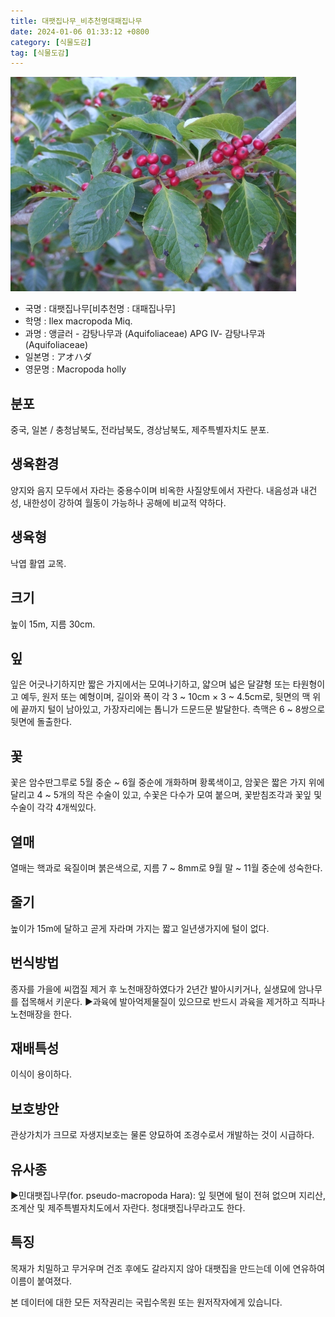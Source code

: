 ```yaml
---
title: 대팻집나무_비추천명대패집나무
date: 2024-01-06 01:33:12 +0800
category: [식물도감]
tag: [식물도감]
---
```




![대팻집나무[비추천명 : 대패집나무]](/assets/img/fileUpload/plants/basic/Aquifoliaceae/Ilex/16686/16686_3_th2.JPG)
- 국명 : 대팻집나무[비추천명 : 대패집나무]
- 학명 : Ilex macropoda Miq.
- 과명 : 앵글러 - 감탕나무과 (Aquifoliaceae) APG Ⅳ- 감탕나무과 (Aquifoliaceae)
- 일본명 : アオハダ
- 영문명 : Macropoda holly


## 분포
중국, 일본 / 충청남북도, 전라남북도, 경상남북도, 제주특별자치도 분포.
## 생육환경
양지와 음지 모두에서 자라는 중용수이며 비옥한 사질양토에서 자란다. 내음성과 내건성, 내한성이 강하여 월동이 가능하나 공해에 비교적 약하다.
## 생육형
낙엽 활엽 교목.
## 크기
높이 15m, 지름 30cm.
## 잎
잎은 어긋나기하지만 짧은 가지에서는 모여나기하고, 얇으며 넓은 달걀형 또는 타원형이고 예두, 원저 또는 예형이며, 길이와 폭이 각 3 ~ 10cm × 3 ~ 4.5cm로, 뒷면의 맥 위에 끝까지 털이 남아있고, 가장자리에는 톱니가 드문드문 발달한다.  측맥은 6 ~ 8쌍으로 뒷면에 돌출한다.
## 꽃
꽃은 암수딴그루로 5월 중순 ~ 6월 중순에 개화하며 황록색이고, 암꽃은 짧은 가지 위에 달리고 4 ~ 5개의 작은 수술이 있고, 수꽃은 다수가 모여 붙으며, 꽃받침조각과 꽃잎 및 수술이 각각 4개씩있다.
## 열매
열매는 핵과로 육질이며 붉은색으로, 지름 7 ~ 8mm로 9월 말 ~ 11월 중순에 성숙한다.
## 줄기
높이가 15m에 달하고 곧게 자라며 가지는 짧고 일년생가지에 털이 없다.
## 번식방법
종자를 가을에 씨껍질 제거 후 노천매장하였다가 2년간 발아시키거나, 실생묘에 암나무를 접목해서 키운다.
▶과육에 발아억제물질이 있으므로 반드시 과육을 제거하고 직파나 노천매장을 한다.
## 재배특성
이식이 용이하다.
## 보호방안
관상가치가 크므로 자생지보호는 물론 양묘하여 조경수로서 개발하는 것이 시급하다.
## 유사종
▶민대팻집나무(for. pseudo-macropoda Hara): 잎 뒷면에 털이 전혀 없으며 지리산, 조계산 및 제주특별자치도에서 자란다. 청대팻집나무라고도 한다.
## 특징
목재가 치밀하고 무거우며 건조 후에도 갈라지지 않아 대팻집을 만드는데 이에 연유하여 이름이 붙여졌다.






본 데이터에 대한 모든 저작권리는 국립수목원 또는 원저작자에게 있습니다.
